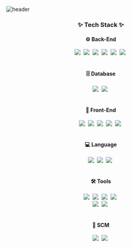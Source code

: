 <!-- 상단 헤더 이미지 -->
![header](https://capsule-render.vercel.app/api?type=soft&color=0:6C63FF,100:a8edea&height=280&section=header&text=Welcome%20to%20my%20GitHub&fontSize=65)

<!-- 내용 부분 -->
<h3 align="center">✨ Tech Stack ✨</h3>

<!-- Back-End -->
<h4 align="center">⚙️ Back-End</h4>
<div align="center">
  <img src="https://img.shields.io/badge/Java-JDK17-007396?style=for-the-badge&logo=openjdk&logoColor=white" />&nbsp
  <img src="https://img.shields.io/badge/SpringBoot-3.2.7-6DB33F?style=for-the-badge&logo=springboot&logoColor=white" />&nbsp
  <img src="https://img.shields.io/badge/MyBatis-000000?style=for-the-badge" />&nbsp
  <img src="https://img.shields.io/badge/JPA-59666C?style=for-the-badge" />&nbsp
  <img src="https://img.shields.io/badge/Spring%20Security-6DB33F?style=for-the-badge&logo=springsecurity&logoColor=white" />&nbsp
  <img src="https://img.shields.io/badge/Spring%20Scheduler-0088FF?style=for-the-badge" />&nbsp
</div>

<br/>

<!-- Database -->
<h4 align="center">🗄 Database</h4>
<div align="center">
  <img src="https://img.shields.io/badge/MySQL-8.0.32-4479A1?style=for-the-badge&logo=mysql&logoColor=white" />&nbsp
  <img src="https://img.shields.io/badge/DBeaver-372923?style=for-the-badge&logo=dbeaver&logoColor=white" />&nbsp
</div>

<br/>

<!-- Front-End -->
<h4 align="center">🎨 Front-End</h4>
<div align="center">
  <img src="https://img.shields.io/badge/HTML5-E34F26?style=for-the-badge&logo=html5&logoColor=white" />&nbsp
  <img src="https://img.shields.io/badge/CSS3-1572B6?style=for-the-badge&logo=css3&logoColor=white" />&nbsp
  <img src="https://img.shields.io/badge/JavaScript-F7DF1E?style=for-the-badge&logo=javascript&logoColor=black" />&nbsp
  <img src="https://img.shields.io/badge/jQuery-0769AD?style=for-the-badge&logo=jquery&logoColor=white" />&nbsp
  <img src="https://img.shields.io/badge/Bootstrap-7952B3?style=for-the-badge&logo=bootstrap&logoColor=white" />&nbsp
</div>

<br/>

<!-- Language -->
<h4 align="center">💻 Language</h4>
<div align="center">
  <img src="https://img.shields.io/badge/Java-007396?style=for-the-badge&logo=openjdk&logoColor=white" />&nbsp
  <img src="https://img.shields.io/badge/Python-3776AB?style=for-the-badge&logo=python&logoColor=white" />&nbsp
  <img src="https://img.shields.io/badge/C-00599C?style=for-the-badge&logo=c&logoColor=white" />&nbsp
</div>

<br/>

<!-- Tools -->
<h4 align="center">🛠 Tools</h4>
<div align="center">
  <img src="https://img.shields.io/badge/Eclipse-2C2255?style=for-the-badge&logo=eclipse&logoColor=white" />&nbsp
  <img src="https://img.shields.io/badge/IntelliJ-000000?style=for-the-badge&logo=intellijidea&logoColor=white" />&nbsp
  <img src="https://img.shields.io/badge/Postman-FF6C37?style=for-the-badge&logo=postman&logoColor=white" />&nbsp
  <img src="https://img.shields.io/badge/VSCode-2C2C32?style=for-the-badge&logo=visual-studio-code&logoColor=22ABF3" />&nbsp
</div>

<div align="center">
  <img src="https://img.shields.io/badge/jupyter-2C2C32?style=for-the-badge&logo=jupyter&logoColor=F37726" />&nbsp
  <img src="https://img.shields.io/badge/Notion-000000?style=for-the-badge&logo=notion&logoColor=white" />&nbsp
</div>

<br/>

<!-- Version Control -->
<h4 align="center">🔧 SCM</h4>
<div align="center">
  <img src="https://img.shields.io/badge/Git-F05032?style=for-the-badge&logo=git&logoColor=white" />&nbsp
  <img src="https://img.shields.io/badge/GitHub-181717?style=for-the-badge&logo=github&logoColor=white" />&nbsp
</div>
